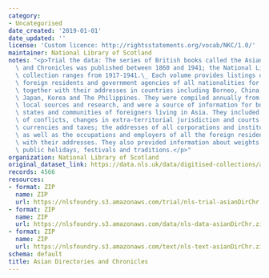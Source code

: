 ```yaml
---
category:
- Uncategorised
date_created: '2019-01-01'
date_updated: ''
license: 'Custom licence: http://rightsstatements.org/vocab/NKC/1.0/'
maintainer: National Library of Scotland
notes: "<p>Trial the data: The series of British books called the Asian Directories\
  \ and Chronicles was published between 1860 and 1941; the National Library of Scotland\
  \ collection ranges from 1917-1941.\_ Each volume provides listings of active corporations,\
  \ foreign residents and government agencies of all nationalities for that year,\
  \ together with their addresses in countries including Borneo, China, Indo-China,\
  \ Japan, Korea and The Philippines. They were compiled annually from many different\
  \ local sources and research, and were a source of information for both Western\
  \ states and communities of foreigners living in Asia. They included treaties, coverage\
  \ of conflicts, changes in extra-territorial jurisdiction and courts of law, and\
  \ currencies and taxes; the addresses of all corporations and institutions and consulates,\
  \ as well as the occupations and employers of all the foreign residents together\
  \ with their addresses. They also provided information about weights and measures,\
  \ public holidays, festivals and traditions.</p>"
organization: National Library of Scotland
original_dataset_link: https://data.nls.uk/data/digitised-collections/asian-directories-chronicles/
records: 4566
resources:
- format: ZIP
  name: ZIP
  url: https://nlsfoundry.s3.amazonaws.com/trial/nls-trial-asianDirChr.zip
- format: ZIP
  name: ZIP
  url: https://nlsfoundry.s3.amazonaws.com/data/nls-data-asianDirChr.zip
- format: ZIP
  name: ZIP
  url: https://nlsfoundry.s3.amazonaws.com/text/nls-text-asianDirChr.zip
schema: default
title: Asian Directories and Chronicles
---
```

